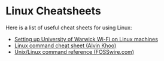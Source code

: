 # Linux Cheatsheets
Here is a list of useful cheat sheets for using Linux:

- [Setting up University of Warwick Wi-Fi on Linux machines](https://warwick.ac.uk/services/its/servicessupport/networkservices/wifi/hotspot-secure/linux2/)  
- [Linux command cheat sheet (Alvin Khoo)](https://www.loggly.com/blog/the-essential-cheat-sheet-for-linux-admins/?utm_source=LinkInPDF&utm_medium=social-media&utm_campaign=SocialPush)  
- [Unix/Linux command reference (FOSSwire.com)](https://files.fosswire.com/2007/08/fwunixref.pdf)

